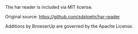 The har reader is included via MIT license.

Original source: https://github.com/sdstoehr/har-reader

Additions by BrowserUp are governed by the Apache License.



